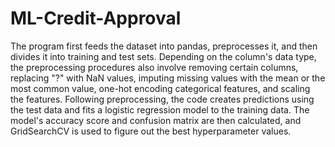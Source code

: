 # ML-Credit-Approval


The program first feeds the dataset into pandas, preprocesses it, and then divides it into training and test sets. Depending on the column's data type, the preprocessing procedures also involve removing certain columns, replacing "?" with NaN values, imputing missing values with the mean or the most common value, one-hot encoding categorical features, and scaling the features. Following preprocessing, the code creates predictions using the test data and fits a logistic regression model to the training data. The model's accuracy score and confusion matrix are then calculated, and GridSearchCV is used to figure out the best hyperparameter values.
